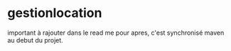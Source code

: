 # gestionlocation


important à rajouter dans le read me pour apres, c'est synchronisé maven au debut du projet.
